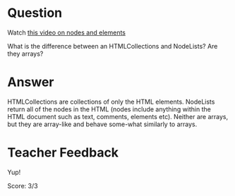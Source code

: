 # Question
Watch [this video on nodes and elements](https://www.youtube.com/watch?v=rhvec8cXLlo)

What is the difference between an HTMLCollections and NodeLists? Are they arrays?

# Answer
HTMLCollections are collections of only the HTML elements. NodeLists return all of the nodes in the HTML (nodes include anything within the HTML document such as text, comments, elements etc). Neither are arrays, but they are array-like and behave some-what similarly to arrays.

# Teacher Feedback

Yup!

Score: 3/3